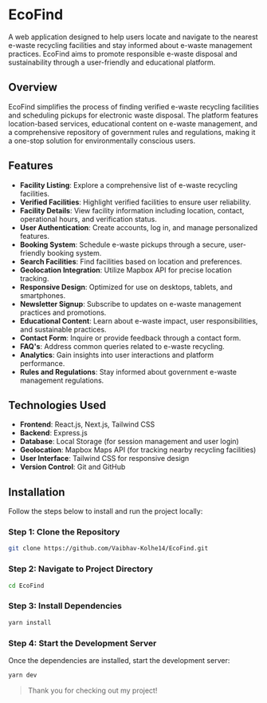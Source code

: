 # EcoFind

A web application designed to help users locate and navigate to the nearest e-waste recycling facilities and stay informed about e-waste management practices. EcoFind aims to promote responsible e-waste disposal and sustainability through a user-friendly and educational platform.

## Overview

EcoFind simplifies the process of finding verified e-waste recycling facilities and scheduling pickups for electronic waste disposal. The platform features location-based services, educational content on e-waste management, and a comprehensive repository of government rules and regulations, making it a one-stop solution for environmentally conscious users.

## Features

- **Facility Listing**: Explore a comprehensive list of e-waste recycling facilities.
- **Verified Facilities**: Highlight verified facilities to ensure user reliability.
- **Facility Details**: View facility information including location, contact, operational hours, and verification status.
- **User Authentication**: Create accounts, log in, and manage personalized features.
- **Booking System**: Schedule e-waste pickups through a secure, user-friendly booking system.
- **Search Facilities**: Find facilities based on location and preferences.
- **Geolocation Integration**: Utilize Mapbox API for precise location tracking.
- **Responsive Design**: Optimized for use on desktops, tablets, and smartphones.
- **Newsletter Signup**: Subscribe to updates on e-waste management practices and promotions.
- **Educational Content**: Learn about e-waste impact, user responsibilities, and sustainable practices.
- **Contact Form**: Inquire or provide feedback through a contact form.
- **FAQ's**: Address common queries related to e-waste recycling.
- **Analytics**: Gain insights into user interactions and platform performance.
- **Rules and Regulations**: Stay informed about government e-waste management regulations.

## Technologies Used

- **Frontend**: React.js, Next.js, Tailwind CSS
- **Backend**: Express.js
- **Database**: Local Storage (for session management and user login)
- **Geolocation**: Mapbox Maps API (for tracking nearby recycling facilities)
- **User Interface**: Tailwind CSS for responsive design
- **Version Control**: Git and GitHub

## Installation

Follow the steps below to install and run the project locally:

### Step 1: Clone the Repository

```bash
git clone https://github.com/Vaibhav-Kolhe14/EcoFind.git
```

### Step 2: Navigate to Project Directory

```bash
cd EcoFind
```

### Step 3: Install Dependencies

```bash
yarn install
```

### Step 4: Start the Development Server

Once the dependencies are installed, start the development server:

```bash
yarn dev
```

> Thank you for checking out my project! 
